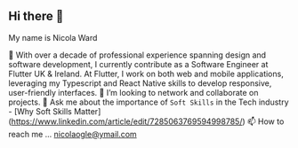 ## Hi there 👋

My name is Nicola Ward

🌱 With over a decade of professional experience spanning design and software development, I currently contribute as a Software Engineer at Flutter UK & Ireland. At Flutter, I work on both web and mobile applications, leveraging my Typescript and React Native skills to develop responsive, user-friendly interfaces. 
💞️ I’m looking to network and collaborate on projects.
💬 Ask me about the importance of `Soft Skills` in the Tech industry - [Why Soft Skills Matter] (https://www.linkedin.com/article/edit/7285063769594998785/)
📫 How to reach me ... nicolaogle@ymail.com


